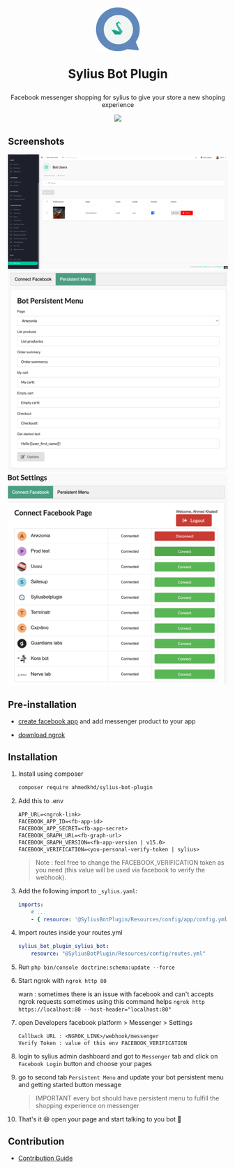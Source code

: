 <h1 align="center">
    <img width="100" height="100" src="https://github.com/aa-ahmed-aa/SyliusBotPlugin/blob/master/docs/resources/logo.png" />
    <p>
    Sylius Bot Plugin
    </p>
</h1>

<p align="center">Facebook messenger shopping for sylius to give your store a new shoping experience</p>

<p align="center">
    <a href="https://sylius.com" target="_blank">
        <img src="https://github.com/aa-ahmed-aa/SyliusBotPlugin/blob/master/docs/resources/demo_gif.gif" />
    </a>
</p>

## Screenshots
![Screenshot](docs/resources/screen_2.png)
![Screenshot](docs/resources/screen_1.png)
![Screenshot](docs/resources/screen_3.png)

## Pre-installation
- [create facebook app](https://developers.facebook.com/docs/development/create-an-app/) and add messenger product to your app 

- [download ngrok](https://ngrok.com/download)

## Installation
1. Install using composer 
    ```bash 
    composer require ahmedkhd/sylius-bot-plugin
    ```
2. Add this to .env
    ```dotenv
    APP_URL=<ngrok-link>
    FACEBOOK_APP_ID=<fb-app-id>
    FACEBOOK_APP_SECRET=<fb-app-secret>
    FACEBOOK_GRAPH_URL=<fb-graph-url>
    FACEBOOK_GRAPH_VERSION=<fb-app-version | v15.0>
    FACEBOOK_VERIFICATION=<you-personal-verify-token | sylius>
    ```
    > Note : feel free to change the FACEBOOK_VERIFICATION token as you need (this value will be used via facebook to verify the webhook).

3. Add the following import to `_sylius.yaml`:
    ```yml
    imports:
        # ...
        - { resource: '@SyliusBotPlugin/Resources/config/app/config.yml' }
    
    ```

4. Import routes inside your routes.yml
    ```yml
    sylius_bot_plugin_sylius_bot:
        resource: "@SyliusBotPlugin/Resources/config/routes.yml"
    ```

5. Run `php bin/console doctrine:schema:update --force`

6. Start ngrok with  `ngrok http 80` 

   warn : sometimes there is an issue with facebook and can't accepts ngrok requests sometimes using this command helps `ngrok http https://localhost:80 --host-header="localhost:80"`

7. open Developers facebook platform > Messenger > Settings
    ```dotenv
    Callback URL : <NGROK_LINK>/webhook/messenger
    Verify Token : value of this env FACEBOOK_VERIFICATION
    ```

8. login to sylius admin dashboard and got to `Messenger` tab and click on `Facebook Login` button and choose your pages 
9. go to second tab `Persistent Menu` and update your bot persistent menu and getting started button message
   > IMPORTANT every bot should have persistent menu to fulfill the shopping experience on messenger

10. That's it :smile: open your page and start talking to you bot :tada:


## Contribution
- [Contribution Guide](https://github.com/aa-ahmed-aa/SyliusBotPlugin/blob/master/docs/CUSTOMIZATION.md)
